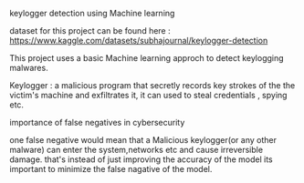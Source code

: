 keylogger detection using Machine learning

dataset for this project can be found here : https://www.kaggle.com/datasets/subhajournal/keylogger-detection

This project uses a basic Machine learning approch to detect keylogging malwares.

Keylogger : a malicious program that secretly records key strokes of the the victim's machine and exfiltrates it, it can used to steal credentials , spying etc.

importance of false negatives in cybersecurity

one false negative would mean that a Malicious keylogger(or any other malware) can enter the system,networks etc and cause irreversible damage.
that's instead of just improving the accuracy of the model its important to minimize the false nagative of the model.

